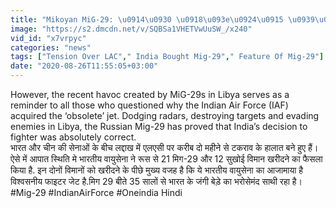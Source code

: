 ```yaml
---
title: "Mikoyan MiG-29: \u0914\u0930 \u0918\u093e\u0924\u0915 \u0939\u0941\u0906 India \u0915\u093e \u092f\u0947 Fighter Jet, \u0905\u092c China-Pak \u0915\u093e \u092c\u091a\u0928\u093e \u092e\u0941\u0936\u094d\u0915\u093f\u0932 \u0935\u0928\u0907\u0902\u0921\u093f\u092f\u093e \u0939\u093f\u0902\u0926\u0940"
image: "https://s2.dmcdn.net/v/SQBSa1VHETVwUuSW_/x240"
vid_id: "x7vrpyc"
categories: "news"
tags: ["Tension Over LAC"," India Bought Mig-29"," Feature Of Mig-29"]
date: "2020-08-26T11:55:05+03:00"
---
```

However, the recent havoc created by MiG-29s in Libya serves as a reminder to all those who questioned why the Indian Air Force (IAF) acquired the ‘obsolete’ jet. Dodging radars, destroying targets and evading enemies in Libya, the Russian Mig-29 has proved that India’s decision to fighter was absolutely correct.    <br>भारत और चीन की सेनाओं के बीच लद्दाख में एलएसी पर करीब दो महीने से टकराव के हालात बने हुए हैं। ऐसे में आपात स्थिति मे भारतीय वायुसेना ने रूस से 21 मिग-29 और 12 सुखोई विमान खरीदने का फैसला किया है. इन दोनों विमानों को खरीदने के पीछे मुख्य वजह है कि ये भारतीय वायुसेना का आजामाया है विश्वसनीय फाइटर जेट है.मिग 29 बीते 35 सालों से भारत के जंगी बेड़े का भरोसेमंद साथी रहा है।    <br>#Mig-29 #IndianAirForce #Oneindia Hindi
